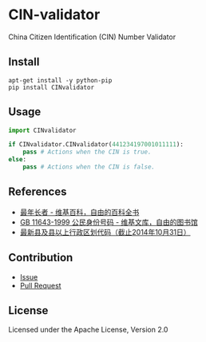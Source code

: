 # CIN-validator
China Citizen Identification (CIN) Number Validator

## Install

```
apt-get install -y python-pip
pip install CINvalidator
```

## Usage

```python
import CINvalidator

if CINvalidator.CINvalidator(441234197001011111):
    pass # Actions when the CIN is true.
else:
    pass # Actions when the CIN is false.

```

## References

- [最年长者 - 维基百科，自由的百科全书](https://zh.wikipedia.org/wiki/%E6%9C%80%E5%B9%B4%E9%95%B7%E8%80%85)
- [GB 11643-1999 公民身份号码 - 维基文库，自由的图书馆](https://zh.wikisource.org/wiki/GB_11643-1999_%E5%85%AC%E6%B0%91%E8%BA%AB%E4%BB%BD%E5%8F%B7%E7%A0%81)
- [最新县及县以上行政区划代码（截止2014年10月31日）](http://www.stats.gov.cn/tjsj/tjbz/xzqhdm/201504/t20150415_712722.html)

## Contribution

- [Issue](https://github.com/imlonghao/CIN-validator/issues)
- [Pull Request](https://github.com/imlonghao/CIN-validator/pulls)

## License

Licensed under the Apache License, Version 2.0
